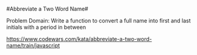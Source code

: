 #Abbreviate a Two Word Name#

Problem Domain: Write a function to convert a full name into first and last initials with a period in between

https://www.codewars.com/kata/abbreviate-a-two-word-name/train/javascript
